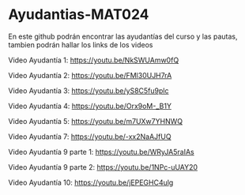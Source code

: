 # Ayudantias-MAT024
En este github podrán encontrar las ayudantías del curso y las pautas, tambien podrán hallar los links de los videos

Video Ayudantía 1: https://youtu.be/NkSWUAmw0fQ

Video Ayudantía 2: https://youtu.be/FMl30UJH7rA

Video Ayudantía 3: https://youtu.be/yS8C5fu9plc

Video Ayudantía 4: https://youtu.be/Orx9oM-_B1Y

Video Ayudantía 5: https://youtu.be/m7UXw7YHNWQ

Video Ayudantía 7: https://youtu.be/-xx2NaAJfUQ

Video Ayudantía 9 parte 1: https://youtu.be/WRyJA5raIAs

Video Ayudantía 9 parte 2: https://youtu.be/1NPc-uUAY20

Video Ayudantía 10: https://youtu.be/jEPEGHC4ulg
